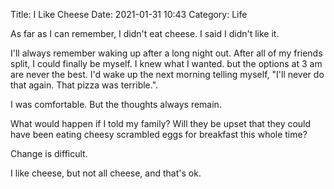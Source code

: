 Title: I Like Cheese
Date: 2021-01-31 10:43
Category: Life

As far as I can remember, I didn't eat cheese. I said I didn't like it.

I'll always remember waking up after a long night out. After all of my friends split, I could finally be myself. I knew what I wanted.
but the options at 3 am are never the best. I'd wake up the next morning telling myself, "I'll never do that again. That pizza was terrible.". 

I was comfortable. But the thoughts always remain.

What would happen if I told my family? Will they be upset that they could have been eating cheesy scrambled eggs for breakfast this whole time?

Change is difficult.

I like cheese, but not all cheese, and that's ok.